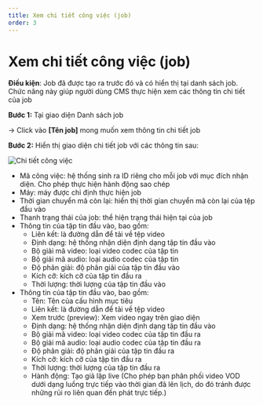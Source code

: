 ```yaml
---
title: Xem chi tiết công việc (job)
order: 3
---
```


# Xem chi tiết công việc (job)

**Điều kiện**: Job đã được tạo ra trước đó và có hiển thị tại danh sách job. Chức năng này giúp người dùng CMS thực hiện xem các thông tin chi tiết của job

**Bước 1:** Tại giao diện Danh sách job

→ Click vào **[Tên job]** mong muốn xem thông tin chi tiết job

**Bước 2:** Hiển thị giao diện chi tiết job với các thông tin sau:

![Chi tiết công việc](/images/media-vod/job-management/view-detail-job.png)

- Mã công việc: hệ thống sinh ra ID riêng cho mỗi job với mục đích nhận diện. Cho phép thực hiện hành động sao chép
- Máy: máy được chỉ định thực hiện job
- Thời gian chuyển mã còn lại: hiển thị thời gian chuyển mã còn lại của tệp đầu vào
- Thanh trạng thái của job: thể hiện trạng thái hiện tại của job
- Thông tin của tập tin đầu vào, bao gồm:
  - Liên kết: là đường dẫn để tải về tệp video
  - Định dạng: hệ thống nhận diện định dạng tập tin đầu vào
  - Bộ giải mã video: loại video codec của tập tin
  - Bộ giải mã audio: loại audio codec của tập tin
  - Độ phân giải: độ phân giải của tập tin đầu vào
  - Kích cỡ: kích cỡ của tập tin đầu ra
  - Thời lượng: thời lượng của tập tin đầu vào
- Thông tin của tập tin đầu vào, bao gồm:
  - Tên: Tên của cấu hình mục tiêu
  - Liên kết: là đường dẫn để tải về tệp video
  - Xem trước (preview): Xem video ngay trên giao diện
  - Định dạng: hệ thống nhận diện định dạng tập tin đầu vào
  - Bộ giải mã video: loại video codec của tập tin đầu ra
  - Bộ giải mã audio: loại audio codec của tập tin đầu ra
  - Độ phân giải: độ phân giải của tập tin đầu ra
  - Kích cỡ: kích cỡ của tập tin đầu ra
  - Thời lượng: thời lượng của tập tin đầu ra
  - Hành động: Tạo giả lập live (Cho phép bạn phân phối video VOD dưới dạng luồng trực tiếp vào thời gian đã lên lịch, do đó tránh được những rủi ro liên quan đến phát trực tiếp.)